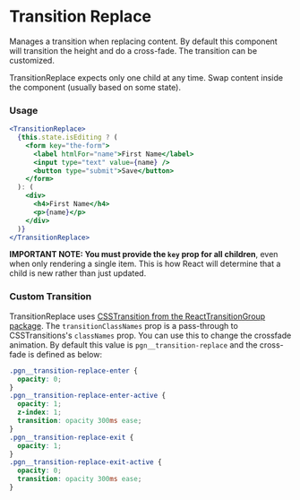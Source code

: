 # Transition Replace

Manages a transition when replacing content. By default this component will transition the height and do a cross-fade. The transition can be customized.

TransitionReplace expects only one child at any time. Swap content inside the component (usually based on some state).

### Usage

```jsx
<TransitionReplace>
  {this.state.isEditing ? (
    <form key="the-form">
      <label htmlFor="name">First Name</label>
      <input type="text" value={name} />
      <button type="submit">Save</button>
    </form>
  ): (
    <div>
      <h4>First Name</h4>
      <p>{name}</p>
    </div>
  )}
</TransitionReplace>
```

**IMPORTANT NOTE: You must provide the `key` prop for all children**, even when only rendering a single item. This is how React will determine that a child is new rather than just updated.

### Custom Transition

TransitionReplace uses [CSSTransition from the ReactTransitionGroup package](http://reactcommunity.org/react-transition-group/css-transition). The `transitionClassNames` prop is a pass-through to CSSTransitions's `classNames` prop. You can use this to change the crossfade animation. By default this value is `pgn__transition-replace` and the cross-fade is defined as below:

```css
.pgn__transition-replace-enter {
  opacity: 0;
}
.pgn__transition-replace-enter-active {
  opacity: 1;
  z-index: 1;
  transition: opacity 300ms ease;
}
.pgn__transition-replace-exit {
  opacity: 1;
}
.pgn__transition-replace-exit-active {
  opacity: 0;
  transition: opacity 300ms ease;
}
```